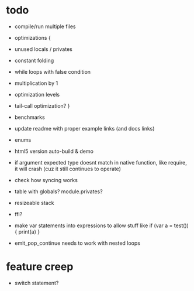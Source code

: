# todo

* compile/run multiple files

* optimizations {
 * unused locals / privates
 * constant folding
 * while loops with false condition
 * multiplication by 1
 * optimization levels
 * tail-call optimization?
}

* benchmarks
* update readme with proper example links (and docs links)
* enums
* html5 version auto-build & demo

* if argument expected type doesnt match in native function, like require, it will crash (cuz it still continues to operate)
* check how syncing works
* table with globals? module.privates?
* resizeable stack
* ffi?

* make var statements into expressions to allow stuff like if (var a = test()) { print(a) }
* emit_pop_continue needs to work with nested loops

# feature creep

* switch statement?